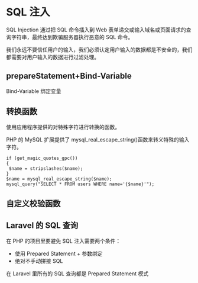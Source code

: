 # SQL 注入

SQL Injection
通过把 SQL 命令插入到 Web 表单递交或输入域名或页面请求的查询字符串，最终达到欺骗服务器执行恶意的 SQL 命令。

我们永远不要信任用户的输入，我们必须认定用户输入的数据都是不安全的，我们都需要对用户输入的数据进行过滤处理。

## prepareStatement+Bind-Variable

Bind-Variable 绑定变量

## 转换函数

使用应用程序提供的对特殊字符进行转换的函数。

PHP 的 MySQL 扩展提供了 mysql_real_escape_string()函数来转义特殊的输入字符。

```
if (get_magic_quotes_gpc())
{
 $name = stripslashes($name);
}
$name = mysql_real_escape_string($name);
mysql_query("SELECT * FROM users WHERE name='{$name}'");
```

## 自定义校验函数

## Laravel 的 SQL 查询

在 PHP 的项目里要避免 SQL 注入需要两个条件：

- 使用 Prepared Statement + 参数绑定
- 绝对不手动拼接 SQL

在 Laravel 里所有的 SQL 查询都是 Prepared Statement 模式
